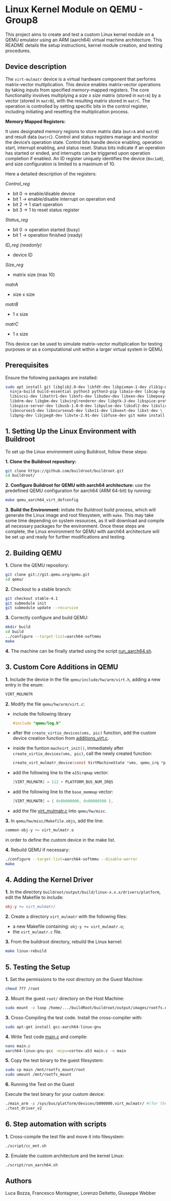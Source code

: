 # Linux Kernel Module on QEMU - Group8

This project aims to create and test a custom Linux kernel module on a QEMU emulator using an ARM (aarch64) virtual machine architecture. This README details the setup instructions, kernel module creation, and testing procedures.

## Device description
The `virt-mulmatr` device is a virtual hardware component that performs matrix-vector multiplication. This device enables matrix-vector operations by taking inputs from specified memory-mapped registers. 
The core functionality involves multiplying a *size x size* matrix (stored in `matrA`) by a vector (stored in `matrB`), with the resulting matrix stored in `matrC`.
The operation is controlled by setting specific bits in the control register, including initiating and resetting the multiplication process.

**Memory Mapped Registers:**

It uses designated memory regions to store matrix data (`matrA` and `matrB`) and result data (`matrC`). Control and status registers manage and monitor the device’s operation state. Control bits handle device enabling, operation start, interrupt enabling, and status reset.
Status bits indicate if an operation has started or ended, and interrupts can be triggered upon operation completion if enabled.
An ID register uniquely identifies the device (`0xc1a0`), and size configuration is limited to a maximum of 10.

Here a detailed description of the registers:

*Control_reg* 
- bit 0 -> enable/disable device
- bit 1 -> enable/disable interrupt on operation end
- bit 2 -> 1 start operation
- bit 3 -> 1 to reset status register

*Status_reg*
- bit 0 -> operation started (busy)
- bit 1 -> operation finished (ready)

*ID_reg (readonly)*
- device ID

*Size_reg*
- matrix size (max 10)

*matrA*
- size x size

*matrB*
- 1 x size

*matrC*
- 1 x size

This device can be used to simulate matrix-vector multiplication for testing purposes or as a computational unit within a larger virtual system in QEMU.

## Prerequisites

Ensure the following packages are installed:

```bash
sudo apt install git libglib2.0-dev libfdt-dev libpixman-1-dev zlib1g-dev \
  ninja-build build-essential python3 python3-pip libaio-dev libcap-ng-dev \
  libiscsi-dev libattr1-dev libnfs-dev libudev-dev libxen-dev libepoxy-dev \
  libdrm-dev libgbm-dev libvirglrenderer-dev libgtk-3-dev libspice-protocol-dev \
  libspice-server-dev libusb-1.0-0-dev libpulse-dev libsdl2-dev libslirp-dev \
  libncurses5-dev libncursesw5-dev libx11-dev libxext-dev libxt-dev \
  libpng-dev libjpeg8-dev libvte-2.91-dev libfuse-dev git make install rsync
```

## 1. Setting Up the Linux Environment with Buildroot
To set up the Linux environment using Buildroot, follow these steps:

**1. Clone the Buildroot repository:**
```bash
git clone https://github.com/buildroot/buildroot.git
cd buildroot/
``` 

**2. Configure Buildroot for QEMU with aarch64 architecture:** 
use the predefined QEMU configuration for aarch64 (ARM 64-bit) by running:
```bash
make qemu_aarch64_virt_defconfig
```

**3. Build the Environment:**
initiate the Buildroot build process, which will generate the Linux image and root filesystem, with `make`.
This may take some time depending on system resources, as it will download and compile all necessary packages for the environment.
Once these steps are complete, the Linux environment for QEMU with aarch64 architecture will be set up and ready for further modifications and testing.


## 2. Building QEMU
**1.** Clone the QEMU repository:
```bash
git clone git://git.qemu.org/qemu.git
cd qemu/
```

**2.** Checkout to a stable branch:
```bash
git checkout stable-4.1
git submodule init
git submodule update --recursive
```

**3.** Correctly configure and build QEMU:
```bash
mkdir build
cd build
../configure --target-list=aarch64-softmmu
make
```

**4.** The machine can be finally started using the script [run_aarch64.sh](./).


## 3. Custom Core Additions in QEMU
**1.** Include the device in the file `qemu/include/hw/arm/virt.h`, adding a new entry in the enum:
```c
VIRT_MULMATR
```
**2.** Modify the file `qemu/hw/arm/virt.c`:
- include the following library
    ```c
    #include "qemu/log.h"
    ```

- after the `create_virtio_devices(vms, pic)` function, add the custom device creation function from [additions_virt.c](QEMU_Core/aarch64/additions_virt.c).

- inside the funtion `machvirt_init()`, immediately after `create_virtio_devices(vms, pic)`, call the newly created function:
    ```c
    create_virt_mulmatr_device(const VirtMachineState *vms, qemu_irq *pic)
    ```
- add the following line to the `a15irqmap` vector:
    ```c
    [VIRT_MULMATR] = 112 + PLATFORM_BUS_NUM_IRQS
    ```
- add the following line to the `base_memmap` vector:
    ```c
    [VIRT_MULMATR] = { 0x0b000000, 0x00000500 },
    ```
- add the file [virt_mulmatr.c](QEMU_Core/aarch64/virt_mulmatr.c) into `qemu/hw/misc`.

**3.** In `qemu/hw/misc/Makefile.objs`, add the line:
```c
common-obj-y += virt_mulmatr.o
```
in order to define the custom device in the make list.

**4.** Rebuild QEMU if necessary:
```bash
./configure --target-list=aarch64-softmmu --disable-werror
make
```


## 4. Adding the Kernel Driver
**1.** In the directory `buildroot/output/build/linux-x.x.x/drivers/platform`, edit the Makefile to include:
```makefile
obj-y += virt_mulmatr/
```
**2.** Create a directory `virt_mulmatr` with the following files:

- a new Makefile containing: `obj-y += virt_mulmatr.o`;
- the `virt_mulmatr.c` file.

**3.** From the buildroot directory, rebuild the Linux kernel:
```bash
make linux-rebuild
```



## 5. Testing the Setup
**1.** Set the permissions to the root directory on the Guest Machine:
```bash
chmod 777 /root
```

**2.** Mount the guest `root/` directory on the Host Machine:
```bash
sudo mount -o loop /home/.../buildRoot/buildroot/output/images/rootfs.ext4 /mnt/rootfs_mount
```

**3.** Cross-Compiling the test code. Install the cross-compiler with:
```bash
sudo apt-get install gcc-aarch64-linux-gnu
```

**4.** Write Test code [main.c](TEST/aarch64/main.c) and compile:
```bash
nano main.c
aarch64-linux-gnu-gcc -mcpu=cortex-a53 main.c -o main
```

**5.** Copy the test binary to the guest filesystem:
```bash
sudo cp main /mnt/rootfs_mount/root
sudo umount /mnt/rootfs_mount
```

**6.** Running the Test on the Guest

Execute the test binary for your custom device:
```bash
./main_arm -p /sys/bus/platform/devices/b000000.virt_mulmatr/ #(for the multifile driver)
./test_driver_v2 
```

## 6. Step automation with scripts
**1.** Cross-compile the test file and move it into filesystem:
```bash
./script/cc_mnt.sh
```

**2.** Emulate the custom architecture and the kernel Linux:
```bash
./script/run_aarch64.sh
```

## Authors
Luca Bozza, Francesco Montagner, Lorenzo Deltetto, Giuseppe Webber
